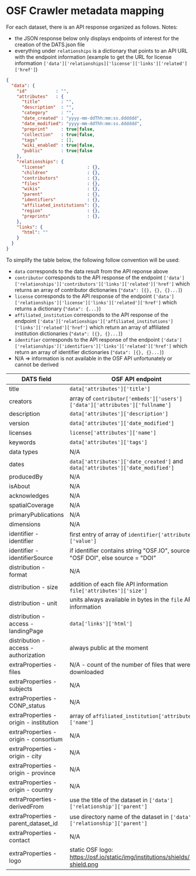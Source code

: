 # OSF Crawler metadata mapping

For each dataset, there is an API response organized as follows.
Notes: 
  - the JSON response below only displays endpoints of interest for the creation of the DATS.json file
  - everything under `relationships` is a dictionary that points to an API URL with the endpoint information 
  (example to get the URL for license information `['data']['relationships]['license']['links']['related']['href']`)
```json
{
  "data": {
    "id"           : "",
    "attributes"   : {
      "title"        : "",
      "description"  : "",
      "category"     : "",
      "date_created" : "yyyy-mm-ddThh:mm:ss.dddddd",
      "date_modified": "yyyy-mm-ddThh:mm:ss.dddddd",
      "preprint"     : true|false,
      "collection"   : true|false,
      "tags"         : [],
      "wiki_enabled" : true|false,
      "public"       : true|false
    },
    "relationships": {
      "license"                : {},
      "children"               : {},
      "contributors"           : {},
      "files"                  : {},
      "wikis"                  : {},
      "parent"                 : {},
      "identifiers"            : {},
      "affiliated_institutions": {},
      "region"                 : {},
      "preprints"              : {},
    },
    "links": {
      "html": ""
    }
  }
}

```

To simplify the table below, the following follow convention will be used:

- `data` corresponds to the data result from the API reponse above
- `contributor` corresponds to the API response of the endpoint `['data']['relationships']['contributors']['links']['related']['href']` 
which returns an array of contributor dictionaries (`"data": [{}, {}, {}...]`)
- `license` corresponds to the API response of the endpoint `['data']['relationships']['license']['links']['related']['href']`
which returns a dictionary (`"data": {...}`)
- `affiliated_institution` corresponds to the API response of the endpoint `['data']['relationships']['affiliated_institutions']['links']['related']['href']`
which return an array of affiliated institution dictionaries (`"data": [{}, {}...]`)
- `identifier` corresponds to the API response of the endpoint `['data']['relationships']['identifiers']['links']['related']['href']`
which return an array of identifier dictionaries (`"data": [{}, {}...]`)
- N/A => information is not available in the OSF API unfortunately or cannot be derived

| DATS field                              | OSF API endpoint                                                               | 
| --------------------------------------- | ------------------------------------------------------------------------------ | 
| title                                   | `data['attributes']['title']`                                                  | 
| creators                                | array of `contributor['embeds']['users']['data']['attributes']['fullname']`    | 
| description                             | `data['attributes']['description']`                                            | 
| version                                 | `data['attributes']['date_modified']`                                          | 
| licenses                                | `license['attributes']['name']`                                                | 
| keywords                                | `data['attributes']['tags']`                                                   |
| data types                              | N/A                                                                            | 
| dates                                   | `data['attributes']['date_created']` and `data['attributes']['date_modified']` |
| producedBy                              | N/A                                                                            | 
| isAbout                                 | N/A                                                                            | 
| acknowledges                            | N/A                                                                            | 
| spatialCoverage                         | N/A                                                                            | 
| primaryPublications                     | N/A                                                                            | 
| dimensions                              | N/A                                                                            | 
| identifier - identifier                 | first entry of array of `identifier['attributes']['value']`                    |                                                           |
| identifier - identifierSource           | if identifier contains string "OSF.IO", source = "OSF DOI", else source = "DOI"| 
| distribution - format                   | N/A                                                                            | 
| distribution - size                     | addition of each file API information `file['attributes']['size']`             | 
| distribution - unit                     | units always available in bytes in the `file` API information                  | 
| distribution - access - landingPage     | `data['links']['html']`                                                        | 
| distribution - access - authorization   | always public at the moment                                                    | 
| extraProperties - files                 | N/A - count of the number of files that were downloaded                        | 
| extraProperties - subjects              | N/A                                                                            | 
| extraProperties - CONP_status           | N/A                                                                            | 
| extraProperties - origin - institution  | array of `affiliated_institution['attributes']['name']`                        | 
| extraProperties - origin - consortium   | N/A                                                                            | 
| extraProperties - origin - city         | N/A                                                                            | 
| extraProperties - origin - province     | N/A                                                                            | 
| extraProperties - origin - country      | N/A                                                                            | 
| extraProperties - derivedFrom           | use the title of the dataset in `['data']['relationship']['parent']`           | 
| extraProperties - parent_dataset_id     | use directory name of the dataset in `['data']['relationship']['parent']`      | 
| extraProperties - contact               | N/A                                                                            |
| extraProperties - logo                  | static OSF logo: https://osf.io/static/img/institutions/shields/cos-shield.png | 

